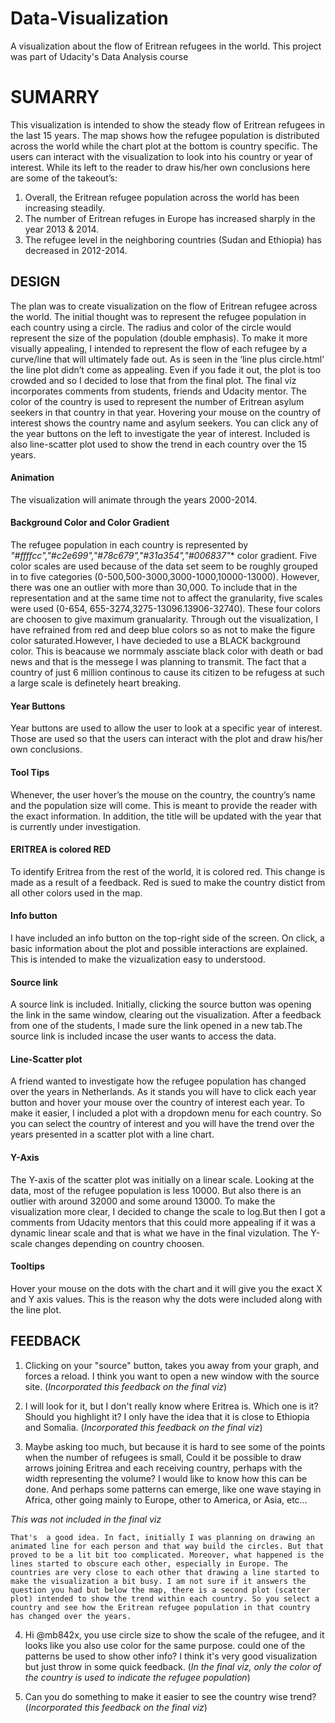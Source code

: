 # Data-Visualization
A visualization about the flow of Eritrean refugees in the world. This project was part of Udacity's Data Analysis course

# SUMARRY

This visualization is intended to show the steady flow of Eritrean refugees in the last 15 years. The map shows how the refugee population is distributed across the world while the chart plot at the bottom is country specific. The users can interact with the visualization to look into his country or year of interest. While its left to the reader to draw his/her own conclusions here are some of the takeout’s:

 1) Overall, the Eritrean refugee population across the world has been increasing steadily.
 2) The number of Eritrean refuges in Europe has increased sharply in the year 2013 & 2014.
 3) The refugee level in the neighboring countries (Sudan and Ethiopia) has decreased in 2012-2014.
 
## DESIGN
The plan was to create visualization on the flow of Eritrean refugee across the world. The initial thought was to represent the refugee population in each country using a circle. The radius and color of the circle would represent the size of the population (double emphasis). To make it more visually appealing, I intended to represent the flow of each refugee by a curve/line that will ultimately fade out.
As is seen in the ‘line plus circle.html’ the line plot didn’t come as appealing. Even if you fade it out, the plot is too crowded and so I decided to lose that from the final plot. 
The final viz incorporates comments from students, friends and Udacity mentor. The color of the country is used to represent the number of Eritrean asylum seekers in that country in that year. Hovering your mouse on the country of interest shows the country name and asylum seekers. You can click any of the year buttons on the left to investigate the year of interest. 
Included is also line-scatter plot used to show the trend in each country over the 15 years.

#### Animation
The visualization will animate through the years 2000-2014. 
#### Background Color and Color Gradient 
The refugee population in each country is represented by *"#ffffcc","#c2e699","#78c679","#31a354","#006837"** color gradient. Five color scales are used because of the data set seem to be roughly grouped in to five categories (0-500,500-3000,3000-1000,10000-13000). However, there was one an outlier with more than 30,000. To include that in the representation and at the same time not to affect the granularity, five scales were used (0-654, 655-3274,3275-13096.13906-32740).
These four colors are choosen to give maximum granualarity. 
Through out the visualization, I have refrained from red and deep blue colors so as not to make the figure color saturated.However, I have decieded to use a BLACK background color. This is beacause we normmaly assciate black color with death or bad news and that is the messege I was planning to transmit. The fact that a country of just 6 million continous to cause its citizen to be refugess at such a large scale is definetely heart breaking.
#### Year Buttons 
Year buttons are used to allow the user to look at a specific year of interest. Those are used so that the users can interact with the plot and draw his/her own conclusions.
#### Tool Tips
Whenever, the user hover’s the mouse on the country, the country’s name and the population size will come. This is meant to provide the reader with the exact information. In addition, the title will be updated with the year that is currently under investigation.

#### ERITREA is colored **RED**
To identify Eritrea from the rest of the world, it is colored red.  This change is made as a result of a feedback. Red is sued to make the country distict from all other colors used in the map.
#### Info button
I have included an info button on the top-right side of the screen. On click, a basic information about the plot and possible interactions are explained. This is intended to make the vizualization easy to understood.
#### Source link
A source link is included. Initially, clicking the source button was opening the link in the same window, clearing out the visualization. After a feedback from one of the students, I made sure the link opened in a new tab.The source link is included incase the user wants to access the data.
#### Line-Scatter plot
A friend wanted to investigate how the refugee population has changed over the years in Netherlands. As it stands you will have to click each year button and hover your mouse over the country of interest each year.
 To make it easier, I included a plot with a dropdown menu for each country. So you can select the country of interest and you will have the trend over the years presented in a scatter plot with a line chart.  
#### Y-Axis 
The Y-axis of the scatter plot was initially on a linear scale. Looking at the data, most of the refugee population is less 10000. But also there is an outlier with around 32000 and some around 13000. To make the visualization more clear, I decided to change the scale to log.But then I got a comments from Udacity mentors that this could more appealing if it was a dynamic linear scale and that is what we have in the final vizulation. The Y-scale changes depending on country choosen.
#### Tooltips
Hover your mouse on the dots with the chart and it will give you the exact X and Y axis values. This is the reason why the dots were included along with the line plot.

## FEEDBACK
1.	Clicking on your "source" button, takes you away from your graph, and forces a reload. I think you want to open a new window with the source site. (*Incorporated this feedback on the final viz*)
   
2.	I will look for it, but I don't really know where Eritrea is. Which one is it? Should you highlight it? I only have the idea that it is close to Ethiopia and Somalia. (*Incorporated this feedback on the final viz*)
3.	Maybe asking too much, but because it is hard to see some of the points when the number of refugees is small, Could it be possible to draw arrows joining Eritrea and each receiving country, perhaps with the width representing the volume? I would like to know how this can be done. And perhaps some patterns can emerge, like one wave staying in Africa, other going mainly to Europe, other to America, or Asia, etc…

*This was not included in the final viz*

    That's  a good idea. In fact, initially I was planning on drawing an animated line for each person and that way build the circles. But that proved to be a lit bit too complicated. Moreover, what happened is the lines started to obscure each other, especially in Europe. The countries are very close to each other that drawing a line started to make the visualization a bit busy. I am not sure if it answers the question you had but below the map, there is a second plot (scatter plot) intended to show the trend within each country. So you select a country and see how the Eritrean refugee population in that country has changed over the years.
4.	Hi @mb842x, you use circle size to show the scale of the refugee, and it looks like you also use color for the same purpose. could one of the patterns be used to show other info? I think it's very good visualization but just throw in some quick feedback. (*In the final viz, only the color of the country is used to indicate the refugee population*)

5.	Can you do something to make it easier to see the country wise trend? (*Incorporated this feedback on the final viz*)



 

